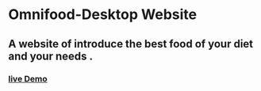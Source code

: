 # Omnifood-Desktop Website

## A website of introduce the best food of your diet and your needs .

### [live Demo](https://ashrafemad097.github.io/Omnifood-Desktop/)
